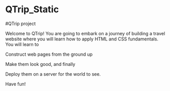 # QTrip_Static
#QTrip project

Welcome to QTrip! You are going to embark on a journey of building a travel website where you will learn how to apply HTML and CSS fundamentals.
You will learn to

Construct web pages from the ground up

Make them look good, and finally

Deploy them on a server for the world to see.

Have fun!
